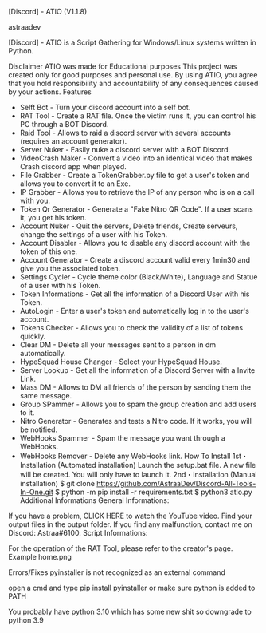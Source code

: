 

[Discord] - ATIO (V1.1.8)
    

astraadev

[Discord] - ATIO is a Script Gathering for Windows/Linux systems written in Python.

Disclaimer
ATIO was made for Educational purposes
This project was created only for good purposes and personal use.
By using ATIO, you agree that you hold responsibility and accountability of any consequences caused by your actions.
Features
 - Selft Bot - Turn your discord account into a self bot.
 - RAT Tool - Create a RAT file. Once the victim runs it, you can control his PC through a BOT Discord.
 - Raid Tool - Allows to raid a discord server with several accounts (requires an account generator).
 - Server Nuker - Easily nuke a discord server with a BOT Discord.
 - VideoCrash Maker - Convert a video into an identical video that makes Crash discord app when played.
 - File Grabber - Create a TokenGrabber.py file to get a user's token and allows you to convert it to an Exe.
 - IP Grabber - Allows you to retrieve the IP of any person who is on a call with you.
 - Token Qr Generator - Generate a "Fake Nitro QR Code". If a user scans it, you get his token.
 - Account Nuker - Quit the servers, Delete friends, Create serveurs, change the settings of a user with his Token.
 - Account Disabler - Allows you to disable any discord account with the token of this one.
 - Account Generator - Create a discord account valid every 1min30 and give you the associated token.
 - Settings Cycler - Cycle theme color (Black/White), Language and Statue of a user with his Token.
 - Token Informations - Get all the information of a Discord User with his Token.
 - AutoLogin - Enter a user's token and automatically log in to the user's account.
 - Tokens Checker - Allows you to check the validity of a list of tokens quickly.
 - Clear DM - Delete all your messages sent to a person in dm automatically.
 - HypeSquad House Changer - Select your HypeSquad House.
 - Server Lookup - Get all the information of a Discord Server with a Invite Link.
 - Mass DM - Allows to DM all friends of the person by sending them the same message.
 - Group SPammer - Allows you to spam the group creation and add users to it.
 - Nitro Generator - Generates and tests a Nitro code. If it works, you will be notified.
 - WebHooks Spammer - Spam the message you want through a WebHooks.
 - WebHooks Remover - Delete any WebHooks link.
How To Install
1st・Installation (Automated installation)
Launch the setup.bat file. A new file will be created. You will only have to launch it.
2nd・Installation (Manual installation)
$ git clone https://github.com/AstraaDev/Discord-All-Tools-In-One.git
$ python -m pip install -r requirements.txt
$ python3 atio.py
Additional Informations
General Informations:

If you have a problem, CLICK HERE to watch the YouTube video.
Find your output files in the output folder.
If you find any malfunction, contact me on Discord: Astraa#6100.
Script Informations:

For the operation of the RAT Tool, please refer to the creator's page.
Example
home.png

Errors/Fixes
pyinstaller is not recognized as an external command

open a cmd and type pip install pyinstaller or make sure python is added to PATH

You probably have python 3.10 which has some new shit so downgrade to python 3.9
